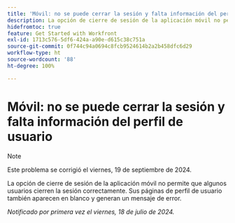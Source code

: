 ```yaml
---
title: 'Móvil: no se puede cerrar la sesión y falta información del perfil de usuario'
description: La opción de cierre de sesión de la aplicación móvil no permite que algunos usuarios cierren la sesión correctamente. Sus páginas de perfil de usuario también aparecen en blanco y generan un mensaje de error.
hidefromtoc: true
feature: Get Started with Workfront
exl-id: 1713c576-5df6-424a-a90e-d615c38c751a
source-git-commit: 0f744c94a0694c8fcb9524614b2a2b458dfc6d29
workflow-type: ht
source-wordcount: '88'
ht-degree: 100%

---
```


# Móvil: no se puede cerrar la sesión y falta información del perfil de usuario

>[!NOTE]
>
>Este problema se corrigió el viernes, 19 de septiembre de 2024.

La opción de cierre de sesión de la aplicación móvil no permite que algunos usuarios cierren la sesión correctamente. Sus páginas de perfil de usuario también aparecen en blanco y generan un mensaje de error.

_Notificado por primera vez el viernes, 18 de julio de 2024._
